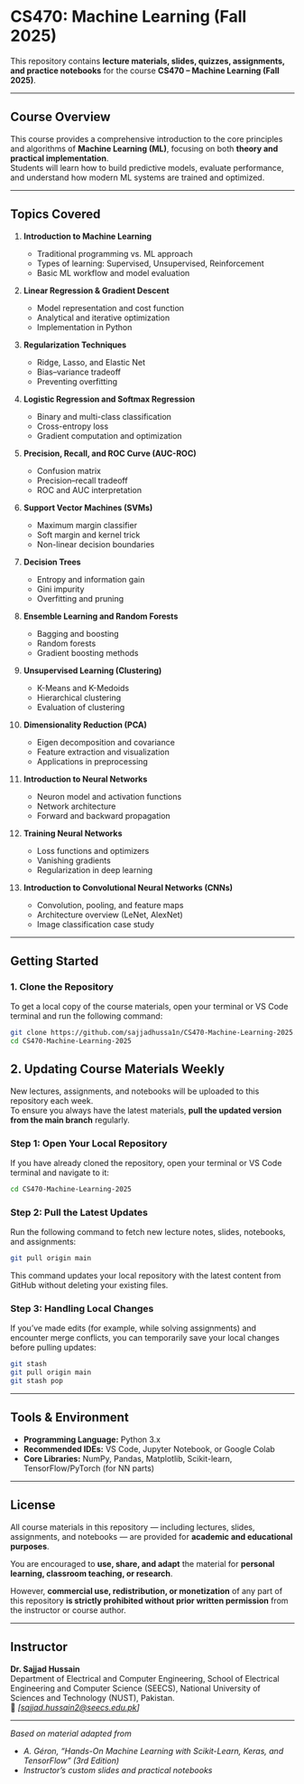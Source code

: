 # CS470: Machine Learning (Fall 2025)

This repository contains **lecture materials, slides, quizzes, assignments, and practice notebooks** for the course **CS470 – Machine Learning (Fall 2025)**.

---

## Course Overview
This course provides a comprehensive introduction to the core principles and algorithms of **Machine Learning (ML)**, focusing on both **theory and practical implementation**.  
Students will learn how to build predictive models, evaluate performance, and understand how modern ML systems are trained and optimized.

---

## Topics Covered

1. **Introduction to Machine Learning**  
   - Traditional programming vs. ML approach  
   - Types of learning: Supervised, Unsupervised, Reinforcement  
   - Basic ML workflow and model evaluation  

2. **Linear Regression & Gradient Descent**  
   - Model representation and cost function  
   - Analytical and iterative optimization  
   - Implementation in Python  

3. **Regularization Techniques**  
   - Ridge, Lasso, and Elastic Net  
   - Bias–variance tradeoff  
   - Preventing overfitting  

4. **Logistic Regression and Softmax Regression**  
   - Binary and multi-class classification  
   - Cross-entropy loss  
   - Gradient computation and optimization  

5. **Precision, Recall, and ROC Curve (AUC-ROC)**  
   - Confusion matrix  
   - Precision–recall tradeoff  
   - ROC and AUC interpretation  

6. **Support Vector Machines (SVMs)**  
   - Maximum margin classifier  
   - Soft margin and kernel trick  
   - Non-linear decision boundaries  

7. **Decision Trees**  
   - Entropy and information gain  
   - Gini impurity  
   - Overfitting and pruning  

8. **Ensemble Learning and Random Forests**  
   - Bagging and boosting  
   - Random forests  
   - Gradient boosting methods  

9. **Unsupervised Learning (Clustering)**  
   - K-Means and K-Medoids  
   - Hierarchical clustering  
   - Evaluation of clustering  

10. **Dimensionality Reduction (PCA)**  
    - Eigen decomposition and covariance  
    - Feature extraction and visualization  
    - Applications in preprocessing  

11. **Introduction to Neural Networks**  
    - Neuron model and activation functions  
    - Network architecture  
    - Forward and backward propagation  

12. **Training Neural Networks**  
    - Loss functions and optimizers  
    - Vanishing gradients  
    - Regularization in deep learning  

13. **Introduction to Convolutional Neural Networks (CNNs)**  
    - Convolution, pooling, and feature maps  
    - Architecture overview (LeNet, AlexNet)  
    - Image classification case study  

---

## Getting Started

### 1. Clone the Repository

To get a local copy of the course materials, open your terminal or VS Code terminal and run the following command:

```bash
git clone https://github.com/sajjadhussa1n/CS470-Machine-Learning-2025.git
cd CS470-Machine-Learning-2025
```

## 2. Updating Course Materials Weekly

New lectures, assignments, and notebooks will be uploaded to this repository each week.  
To ensure you always have the latest materials, **pull the updated version from the main branch** regularly.

### Step 1: Open Your Local Repository

If you have already cloned the repository, open your terminal or VS Code terminal and navigate to it:

```bash
cd CS470-Machine-Learning-2025
```
### Step 2: Pull the Latest Updates

Run the following command to fetch new lecture notes, slides, notebooks, and assignments:

```bash
git pull origin main
```
This command updates your local repository with the latest content from GitHub without deleting your existing files.

### Step 3: Handling Local Changes

If you’ve made edits (for example, while solving assignments) and encounter merge conflicts, you can temporarily save your local changes before pulling updates:

```bash
git stash
git pull origin main
git stash pop
```
---

## Tools & Environment
- **Programming Language:** Python 3.x  
- **Recommended IDEs:** VS Code, Jupyter Notebook, or Google Colab  
- **Core Libraries:** NumPy, Pandas, Matplotlib, Scikit-learn, TensorFlow/PyTorch (for NN parts)

---

## License
All course materials in this repository — including lectures, slides, assignments, and notebooks — are provided for **academic and educational purposes**.

You are encouraged to **use, share, and adapt** the material for **personal learning, classroom teaching, or research**.

However, **commercial use, redistribution, or monetization** of any part of this repository **is strictly prohibited without prior written permission** from the instructor or course author.

---

## Instructor
**Dr. Sajjad Hussain**  
Department of Electrical and Computer Engineering,
School of Electrical Engineering and Computer Science (SEECS),
National University of Sciences and Technology (NUST), Pakistan.  
📧 *[sajjad.hussain2@seecs.edu.pk]*

---

*Based on material adapted from*  
- *A. Géron, “Hands-On Machine Learning with Scikit-Learn, Keras, and TensorFlow” (3rd Edition)*  
- *Instructor’s custom slides and practical notebooks*
